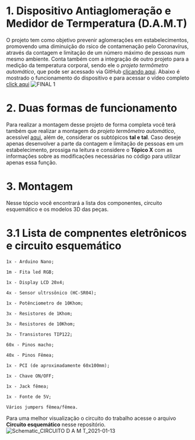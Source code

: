 # 1. Dispositivo Antiaglomeração e Medidor de Termperatura (D.A.M.T)
O projeto tem como objetivo prevenir aglomerações em estabelecimentos, promovendo uma diminuição do rsico de contamenação pelo Coronavírus, através da contagem e limitação de um número máximo de pessoas num mesmo ambiente. Conta 
também com a integração de outro projeto para a medição da temperatura corporal, sendo ele o *projeto termômetro automático*, que pode ser acessado via GitHub [clicando aqui](https://github.com/LelisSoares/Projeto-termometro-automatico-). Abaixo é mostrado o funcionamento do dispositivo e para acessar o vídeo completo [click aqui](https://youtu.be/dMgaaTF5XD0)
![FINAL 1](https://user-images.githubusercontent.com/75312838/104361737-9cd52d00-54f1-11eb-955f-7eca2d26e434.gif)

# 2. Duas formas de funcionamento
Para realizar a montagem desse projeto de forma completa você terá também que realizar a montagem do *projeto termômetro automático*, acessível [aqui](https://github.com/LelisSoares/Projeto-termometro-automatico-), além de, considerar os subtópicos **tal e tal**. Caso deseje apenas desenvolver a parte da contagem e limitação de pessoas em um estabelecimento, prossiga na leitura e considere o **Tópico X** com as informações sobre as modificações necessárias no código para utilizar apenas essa função.

# 3. Montagem
Nesse tópcio você encontrará a lista dos componentes, circuito esquemático e os modelos 3D das peças.

# 3.1 Lista de compnentes eletrônicos e circuito esquemático

    1x - Arduino Nano;

    1m - Fita led RGB;

    1x - Display LCD 20x4;

    4x - Sensor ultrssônico (HC-SR04);

    1x - Potênciometro de 10Khom;
    
    3x - Resistores de 1Khom;
    
    3x - Resistores de 10Khom;
    
    3x - Transistores TIP122;

    60x - Pinos macho;
    
    40x - Pinos Fêmea;

    1x - PCI (de aproximadamente 60x100mm);

    1x - Chave ON/OFF;

    1x - Jack fêmea;

    1x - Fonte de 5V;

    Vários jumpers fêmea/fêmea.
    
 Para uma melhor visualização o circuito do trabalho acesse o arquivo **Circuito esquemático** nesse repositório.
 ![Schematic_CIRCUITO D A M T_2021-01-13](https://user-images.githubusercontent.com/75312838/104493856-6ca29280-55b4-11eb-98ae-5f2006e73a3e.png)

 
